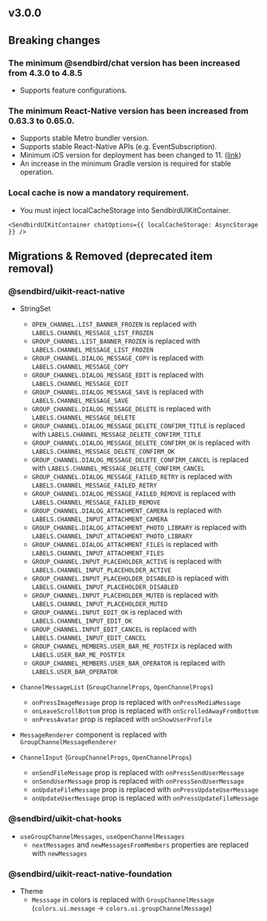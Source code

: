 ## v3.0.0

## Breaking changes

### The minimum @sendbird/chat version has been increased from 4.3.0 to 4.8.5

- Supports feature configurations.

### The minimum React-Native version has been increased from 0.63.3 to 0.65.0.

- Supports stable Metro bundler version.
- Supports stable React-Native APIs (e.g. EventSubscription).
- Minimum iOS version for deployment has been changed to 11. ([link](https://developer.apple.com/documentation/xcode-release-notes/xcode-14-release-notes#Deprecations))
- An increase in the minimum Gradle version is required for stable operation.

### Local cache is now a mandatory requirement.

- You must inject localCacheStorage into SendbirdUIKitContainer.

```tsx
<SendbirdUIKitContainer chatOptions={{ localCacheStorage: AsyncStorage }} />
```

## Migrations & Removed (deprecated item removal)

### @sendbird/uikit-react-native

- StringSet

  - `OPEN_CHANNEL.LIST_BANNER_FROZEN` is replaced with `LABELS.CHANNEL_MESSAGE_LIST_FROZEN`
  - `GROUP_CHANNEL.LIST_BANNER_FROZEN` is replaced with `LABELS.CHANNEL_MESSAGE_LIST_FROZEN`
  - `GROUP_CHANNEL.DIALOG_MESSAGE_COPY` is replaced with `LABELS.CHANNEL_MESSAGE_COPY`
  - `GROUP_CHANNEL.DIALOG_MESSAGE_EDIT` is replaced with `LABELS.CHANNEL_MESSAGE_EDIT`
  - `GROUP_CHANNEL.DIALOG_MESSAGE_SAVE` is replaced with `LABELS.CHANNEL_MESSAGE_SAVE`
  - `GROUP_CHANNEL.DIALOG_MESSAGE_DELETE` is replaced with `LABELS.CHANNEL_MESSAGE_DELETE`
  - `GROUP_CHANNEL.DIALOG_MESSAGE_DELETE_CONFIRM_TITLE` is replaced with `LABELS.CHANNEL_MESSAGE_DELETE_CONFIRM_TITLE`
  - `GROUP_CHANNEL.DIALOG_MESSAGE_DELETE_CONFIRM_OK` is replaced with `LABELS.CHANNEL_MESSAGE_DELETE_CONFIRM_OK`
  - `GROUP_CHANNEL.DIALOG_MESSAGE_DELETE_CONFIRM_CANCEL` is replaced with `LABELS.CHANNEL_MESSAGE_DELETE_CONFIRM_CANCEL`
  - `GROUP_CHANNEL.DIALOG_MESSAGE_FAILED_RETRY` is replaced with `LABELS.CHANNEL_MESSAGE_FAILED_RETRY`
  - `GROUP_CHANNEL.DIALOG_MESSAGE_FAILED_REMOVE` is replaced with `LABELS.CHANNEL_MESSAGE_FAILED_REMOVE`
  - `GROUP_CHANNEL.DIALOG_ATTACHMENT_CAMERA` is replaced with `LABELS.CHANNEL_INPUT_ATTACHMENT_CAMERA`
  - `GROUP_CHANNEL.DIALOG_ATTACHMENT_PHOTO_LIBRARY` is replaced with `LABELS.CHANNEL_INPUT_ATTACHMENT_PHOTO_LIBRARY`
  - `GROUP_CHANNEL.DIALOG_ATTACHMENT_FILES` is replaced with `LABELS.CHANNEL_INPUT_ATTACHMENT_FILES`
  - `GROUP_CHANNEL.INPUT_PLACEHOLDER_ACTIVE` is replaced with `LABELS.CHANNEL_INPUT_PLACEHOLDER_ACTIVE`
  - `GROUP_CHANNEL.INPUT_PLACEHOLDER_DISABLED` is replaced with `LABELS.CHANNEL_INPUT_PLACEHOLDER_DISABLED`
  - `GROUP_CHANNEL.INPUT_PLACEHOLDER_MUTED` is replaced with `LABELS.CHANNEL_INPUT_PLACEHOLDER_MUTED`
  - `GROUP_CHANNEL.INPUT_EDIT_OK` is replaced with `LABELS.CHANNEL_INPUT_EDIT_OK`
  - `GROUP_CHANNEL.INPUT_EDIT_CANCEL` is replaced with `LABELS.CHANNEL_INPUT_EDIT_CANCEL`
  - `GROUP_CHANNEL_MEMBERS.USER_BAR_ME_POSTFIX` is replaced with `LABELS.USER_BAR_ME_POSTFIX`
  - `GROUP_CHANNEL_MEMBERS.USER_BAR_OPERATOR` is replaced with `LABELS.USER_BAR_OPERATOR`

- `ChannelMessageList` (`GroupChannelProps`, `OpenChannelProps`)

  - `onPressImageMessage` prop is replaced with `onPressMediaMessage`
  - `onLeaveScrollBottom` prop is replaced with `onScrolledAwayFromBottom`
  - `onPressAvatar` prop is replaced with `onShowUserProfile`

- `MessageRenderer` component is replaced with `GroupChannelMessageRenderer`

- `ChannelInput` (`GroupChannelProps`, `OpenChannelProps`)
  - `onSendFileMessage` prop is replaced with `onPressSendUserMessage`
  - `onSendUserMessage` prop is replaced with `onPressSendUserMessage`
  - `onUpdateFileMessage` prop is replaced with `onPressUpdateUserMessage`
  - `onUpdateUserMessage` prop is replaced with `onPressUpdateFileMessage`

### @sendbird/uikit-chat-hooks

- `useGroupChannelMessages`, `useOpenChannelMessages`
  - `nextMessages` and `newMessagesFromMembers` properties are replaced with `newMessages`

### @sendbird/uikit-react-native-foundation

- Theme
  - `Messsage` in colors is replaced with `GroupChannelMessage` (`colors.ui.message` -> `colors.ui.groupChannelMessage`)

